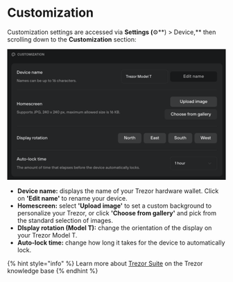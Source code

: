 # Customization

Customization settings are accessed via **Settings (**⚙️**) > Device,** then scrolling down to the **Customization** section:

![](../../../.gitbook/assets/Customization_TT.png)

* **Device name:** displays the name of your Trezor hardware wallet. Click on **'Edit name'** to rename your device.
* **Homescreen:** select **'Upload image'** to set a custom background to personalize your Trezor, or click **'Choose from gallery'** and pick from the standard selection of images.
* **DIsplay rotation (Model T):** change the orientation of the display on your Trezor Model T.
* **Auto-lock time:** change how long it takes for the device to automatically lock.

{% hint style="info" %}
Learn more about [Trezor Suite](https://trezor.io/learn/a/trezor-suite-app-settings) on the Trezor knowledge base&#x20;
{% endhint %}
